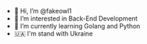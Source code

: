 - 👋 Hi, I’m @fakeowl1
- 👀 I’m interested in Back-End Development
- 🌱 I’m currently learning Golang and Python
- 🇺🇦 I'm stand with Ukraine 

<!---
hok7z/hok7z is a ✨ special ✨ repository because its `README.md` (this file) appears on your GitHub profile.
You can click the Preview link to take a look at your changes.
--->
